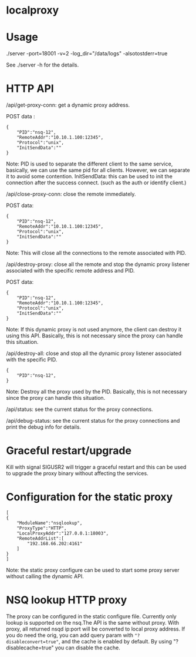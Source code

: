 # localproxy

Usage
======
./server -port=18001 -v=2 -log_dir="/data/logs" -alsotostderr=true

See ./server -h for the details.

HTTP API
========
/api/get-proxy-conn: get a dynamic proxy address.

POST data :
```
{
    "PID":"nsq-12",
    "RemoteAddr":"10.10.1.100:12345",
    "Protocol":"unix",
    "InitSendData":""
}
```
Note: PID is used to separate the different client to the same service,
    basically, we can use the same pid for all clients. However, we can
    separate it to avoid some contention.
    InitSendData: this can be used to init the connection after the success
    connect. (such as the auth or identify client.)

/api/close-proxy-conn: close the remote immediately.

POST data:
```
{
    "PID":"nsq-12",
    "RemoteAddr":"10.10.1.100:12345",
    "Protocol":"unix",
    "InitSendData":""
}
```
Note: This will close all the connections to the remote associated with PID.

/api/destroy-proxy: close all the remote and stop the dynamic proxy listener
associated with the specific remote address and PID.

POST data:
```
{
    "PID":"nsq-12",
    "RemoteAddr":"10.10.1.100:12345",
    "Protocol":"unix",
    "InitSendData":""
}
```
Note: If this dynamic proxy is not used anymore, the client can destroy it using
this API. Basically, this is not necessary since the proxy can handle this
situation.

/api/destroy-all: close and stop all the dynamic proxy listener
associated with the specific PID.
```
{
    "PID":"nsq-12",
}
```

Note: Destroy all the proxy used by the PID. Basically, this is not necessary since the proxy can handle this
situation.

/api/status: see the current status for the proxy connections.

/api/debug-status: see the current status for the proxy connections and print
the debug info for details.


Graceful restart/upgrade
=========================
Kill with signal SIGUSR2 will trigger a graceful restart and this can be used
to upgrade the proxy binary without affecting the services.

Configuration for the static proxy
================
```
[
{
    "ModuleName":"nsqlookup",
    "ProxyType":"HTTP",
    "LocalProxyAddr":"127.0.0.1:18003",
    "RemoteAddrList":[
        "192.168.66.202:4161"
    ]
}
]
```
Note: the static proxy configure can be used to start some proxy server
without calling the dynamic API.

NSQ lookup HTTP proxy
==========
The proxy can be configured in the static configure file.
Currently only lookup is supported on the nsq.The API is the same without proxy.
With proxy, all returned nsqd ip:port will be converted to local proxy
address. If you do need the orig, you can add query param with
`"?disableconvert=true"`, and the cache is enabled by default. By using
"?disablecache=true" you can disable the cache.

